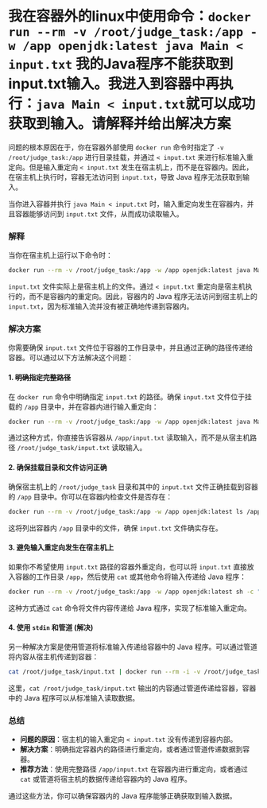 

# 我在容器外的linux中使用命令：`docker run --rm -v /root/judge_task:/app -w /app openjdk:latest java Main < input.txt` 我的Java程序不能获取到input.txt输入。我进入到容器中再执行：`java Main < input.txt`就可以成功获取到输入。请解释并给出解决方案

问题的根本原因在于，你在容器外部使用 `docker run` 命令时指定了 `-v /root/judge_task:/app` 进行目录挂载，并通过 `< input.txt` 来进行标准输入重定向。但是输入重定向 `< input.txt` 发生在宿主机上，而不是在容器内。因此，在宿主机上执行时，容器无法访问到 `input.txt`，导致 Java 程序无法获取到输入。

当你进入容器并执行 `java Main < input.txt` 时，输入重定向发生在容器内，并且容器能够访问到 `input.txt` 文件，从而成功读取输入。

### 解释
当你在宿主机上运行以下命令时：
```bash
docker run --rm -v /root/judge_task:/app -w /app openjdk:latest java Main < input.txt
```
`input.txt` 文件实际上是宿主机上的文件。通过 `< input.txt` 重定向是宿主机执行的，而不是容器内的重定向。因此，容器内的 Java 程序无法访问到宿主机上的 `input.txt`，因为标准输入流并没有被正确地传递到容器内。

### 解决方案
你需要确保 `input.txt` 文件位于容器的工作目录中，并且通过正确的路径传递给容器。可以通过以下方法解决这个问题：

#### 1. ~~**明确指定完整路径**~~
在 `docker run` 命令中明确指定 `input.txt` 的路径。确保 `input.txt` 文件位于挂载的 `/app` 目录中，并在容器内进行输入重定向：

```bash
docker run --rm -v /root/judge_task:/app -w /app openjdk:latest java Main < /app/input.txt
```

通过这种方式，你直接告诉容器从 `/app/input.txt` 读取输入，而不是从宿主机路径 `/root/judge_task/input.txt` 读取输入。

#### 2. **确保挂载目录和文件访问正确**
确保宿主机上的 `/root/judge_task` 目录和其中的 `input.txt` 文件正确挂载到容器的 `/app` 目录中。你可以在容器内检查文件是否存在：

```bash
docker run --rm -v /root/judge_task:/app -w /app openjdk:latest ls /app
```

这将列出容器内 `/app` 目录中的文件，确保 `input.txt` 文件确实存在。

#### 3. **避免输入重定向发生在宿主机上**
如果你不希望使用 `input.txt` 路径的容器外重定向，也可以将 `input.txt` 直接放入容器的工作目录 `/app`，然后使用 `cat` 或其他命令将输入传递给 Java 程序：

```bash
docker run --rm -v /root/judge_task:/app -w /app openjdk:latest sh -c "cat /app/input.txt | java Main"
```

这种方式通过 `cat` 命令将文件内容传递给 Java 程序，实现了标准输入重定向。

#### 4. **使用 `stdin` 和管道** (解决)
另一种解决方案是使用管道将标准输入传递给容器中的 Java 程序。可以通过管道将内容从宿主机传递到容器：

```bash
cat /root/judge_task/input.txt | docker run --rm -i -v /root/judge_task:/app -w /app openjdk:latest java Main
```

这里，`cat /root/judge_task/input.txt` 输出的内容通过管道传递给容器，容器中的 Java 程序可以从标准输入读取数据。

### 总结
- **问题的原因**：宿主机的输入重定向 `< input.txt` 没有传递到容器内部。
- **解决方案**：明确指定容器内的路径进行重定向，或者通过管道传递数据到容器。
- **推荐方法**：使用完整路径 `/app/input.txt` 在容器内进行重定向，或者通过 `cat` 或管道将宿主机的数据传递给容器内的 Java 程序。

通过这些方法，你可以确保容器内的 Java 程序能够正确获取到输入数据。